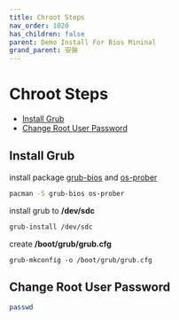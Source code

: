 ```yaml
---
title: Chroot Steps
nav_order: 1020
has_children: false
parent: Demo Install For Bios Mininal
grand_parent: 安裝
---
```



# Chroot Steps

* [Install Grub](#install-grub)
* [Change Root User Password](#change-root-user-password)


## Install Grub

install package [grub-bios](https://archlinux.org/packages/core/x86_64/grub/) and [os-prober](https://archlinux.org/packages/extra/x86_64/os-prober/)

``` sh
pacman -S grub-bios os-prober
```

install grub to **/dev/sdc**

``` sh
grub-install /dev/sdc
```

create **/boot/grub/grub.cfg**

```
grub-mkconfig -o /boot/grub/grub.cfg
```


## Change Root User Password

``` sh
passwd
```
